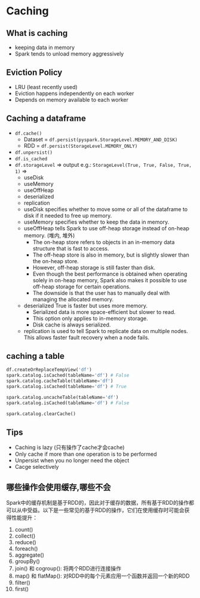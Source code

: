 # Caching

## What is caching
* keeping data in memory
* Spark tends to unload memory aggressively
  
## Eviction Policy
* LRU (least recently used)
* Eviction happens independently on each worker
* Depends on memory available to each worker

## Caching a dataframe
* `df.cache()` 
  * Dataset = `df.persist(pyspark.StorageLevel.MEMORY_AND_DISK)`
  * RDD = `df.persist(StorageLevel.MEMORY_ONLY)`
* `df.unpersist()`
* `df.is_cached`
* `df.storageLevel` => output e.g.: `StorageLevel(True, True, False, True, 1)` =>
  * useDisk
  * useMemory
  * useOffHeap
  * deserialized
  * replication
  * useDisk specifies whether to move some or all of the dataframe to disk if it needed to free up memory. 
  * useMemory specifies whether to keep the data in memory. 
  * useOffHeap tells Spark to use off-heap storage instead of on-heap memory. (堆内, 堆外)
    * The on-heap store refers to objects in an in-memory data structure that is fast to access. 
    * The off-heap store is also in memory, but is slightly slower than the on-heap store. 
    * However, off-heap storage is still faster than disk. 
    * Even though the best performance is obtained when operating solely in on-heap memory, Spark also makes it possible to use off-heap storage for certain operations. 
    * The downside is that the user has to manually deal with managing the allocated memory.
  * deserialized True is faster but uses more memory. 
    * Serialized data is more space-efficient but slower to read. 
    * This option only applies to in-memory storage.
    * Disk cache is always serialized. 
  * replication is used to tell Spark to replicate data on multiple nodes. This allows faster fault recovery when a node fails.

## caching a table
```python
df.createOrReplaceTempView('df')
spark.catalog.isCached(tableName='df') # False
spark.catalog.cacheTable(tableName='df')
spark.catalog.isCached(tableName='df') # True

spark.catalog.uncacheTable(tableName='df')
spark.catalog.isCached(tableName='df') # False

spark.catalog.clearCache()
```

## Tips
* Caching is lazy (只有操作了cache才会cache)
* Only cache if more than one operation is to be performed
* Unpersist when you no longer need the object
* Cacge selectively

## 哪些操作会使用缓存,哪些不会
Spark中的缓存机制是基于RDD的，因此对于缓存的数据，所有基于RDD的操作都可以从中受益。以下是一些常见的基于RDD的操作，它们在使用缓存时可能会获得性能提升：
1. count()
2. collect()
3. reduce()
4. foreach()
5. aggregate()
6. groupBy()
7. join() 和 cogroup(): 将两个RDD进行连接操作
8. map() 和 flatMap(): 对RDD中的每个元素应用一个函数并返回一个新的RDD
9. filter()
10. first()